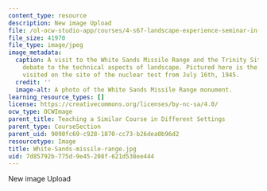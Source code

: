 ```yaml
---
content_type: resource
description: New image Upload
file: /ol-ocw-studio-app/courses/4-s67-landscape-experience-seminar-in-land-art-fall-2016/7d85792b775d9e45208f621d538ee444_White-Sands-missile-range.jpg
file_size: 41970
file_type: image/jpeg
image_metadata:
  caption: A visit to the White Sands Missile Range and the Trinity Site brought much
    debate to the technical aspects of landscape. Pictured here is the monument students
    visited on the site of the nuclear test from July 16th, 1945.
  credit: ''
  image-alt: A photo of the White Sands Missile Range monument.
learning_resource_types: []
license: https://creativecommons.org/licenses/by-nc-sa/4.0/
ocw_type: OCWImage
parent_title: Teaching a Similar Course in Different Settings
parent_type: CourseSection
parent_uid: 9090fc69-c928-1870-cc73-b26dea0b96d2
resourcetype: Image
title: White-Sands-missile-range.jpg
uid: 7d85792b-775d-9e45-208f-621d538ee444
---
```

New image Upload